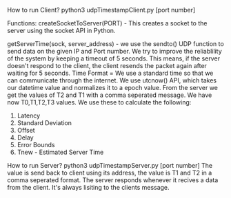 How to run Client?
python3 udpTimestampClient.py [port number]

Functions:
createSocketToServer(PORT) - 
This creates a socket to the server using the socket API in Python.

getServerTime(sock, server_address) -
we use the sendto() UDP function to send data on the given IP and Port number. We try to improve the reliablility of the system by keeping a timeout of 5 seconds. This means, if the server doesn't respond to the client, the client resends the packet again after waiting for 5 seconds.
Time Format = We use a standard time so that we can communicate through the internet. We use utcnow() API, which takes our datetime value and normalizes it to a epoch value.
From the server we get the values of T2 and T1 with a comma seperated message.
We have now T0,T1,T2,T3 values.
We use these to calculate the following:
1. Latency
2. Standard Deviation
3. Offset
4. Delay
5. Error Bounds
6. Tnew - Estimated Server Time

How to run Server?
python3 udpTimestampServer.py [port number]
The value is send back to client using its address, the value is T1 and T2 in a comma seperated format. The server responds whenever it recives a data from the client.
It's always lisiting to the clients message.

